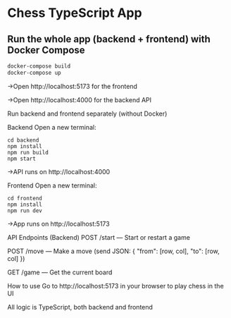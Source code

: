   # Chess TypeScript App

## Run the whole app (backend + frontend) with Docker Compose

```bash
docker-compose build
docker-compose up
```


->Open http://localhost:5173 for the frontend

->Open http://localhost:4000 for the backend API



Run backend and frontend separately (without Docker)

Backend
Open a new terminal:

```
cd backend
npm install
npm run build
npm start
```

->API runs on http://localhost:4000

Frontend
Open a new terminal:
```
cd frontend
npm install
npm run dev
```

->App runs on http://localhost:5173


API Endpoints (Backend)
POST /start — Start or restart a game

POST /move — Make a move (send JSON: { "from": [row, col], "to": [row, col] })

GET /game — Get the current board


How to use
Go to http://localhost:5173 in your browser to play chess in the UI

All logic is TypeScript, both backend and frontend

